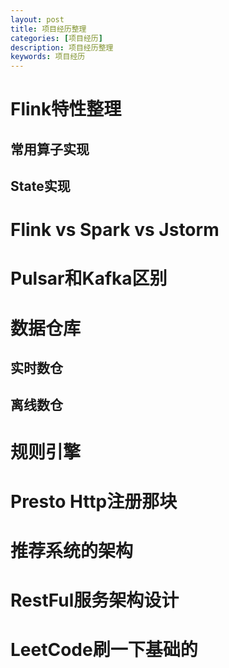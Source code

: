 ```yaml
---
layout: post
title: 项目经历整理
categories: [项目经历]
description: 项目经历整理
keywords: 项目经历
---
```


# Flink特性整理

## 常用算子实现



## State实现



# Flink vs Spark vs Jstorm





# Pulsar和Kafka区别

# 数据仓库

## 实时数仓

## 离线数仓



# 规则引擎



# Presto Http注册那块

# 推荐系统的架构



# RestFul服务架构设计



# LeetCode刷一下基础的



